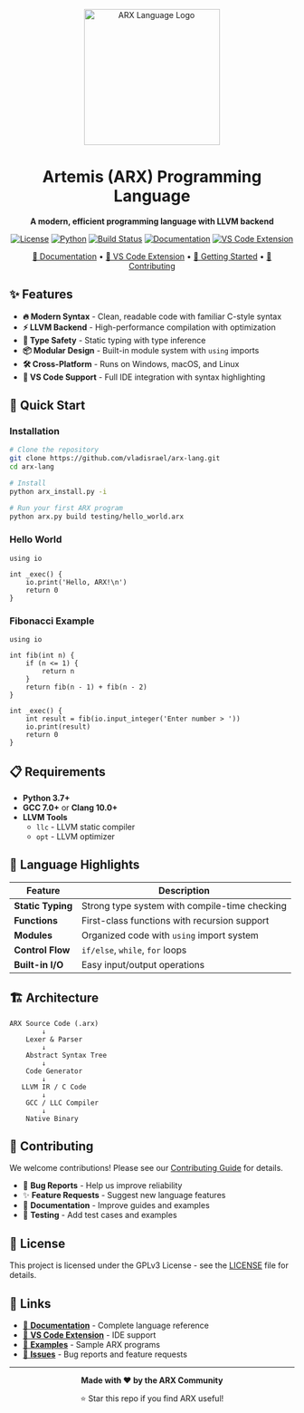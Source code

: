 <p align="center">
  <img width="240pt" src="./docs/arx-path.svg" alt="ARX Language Logo">
</p>

<div align="center">

# Artemis (ARX) Programming Language

**A modern, efficient programming language with LLVM backend**

[![License](https://img.shields.io/badge/License-GPLv3-blue.svg)](LICENSE)
[![Python](https://img.shields.io/badge/python-3.7+-blue.svg)](https://python.org)
[![Build Status](https://img.shields.io/badge/build-passing-green.svg)](#)
[![Documentation](https://img.shields.io/badge/docs-online-green.svg)](https://vladisrael.github.io/arx-lang/)
[![VS Code Extension](https://img.shields.io/badge/vscode-extension-blue.svg)](https://github.com/vladisrael/arx-vscode/)

[📖 Documentation](https://vladisrael.github.io/arx-lang/) • [🧩 VS Code Extension](https://github.com/vladisrael/arx-vscode/) • [🚀 Getting Started](#quick-start) • [🤝 Contributing](CONTRIBUTING.md)

</div>

## ✨ Features

- **🔥 Modern Syntax** - Clean, readable code with familiar C-style syntax
- **⚡ LLVM Backend** - High-performance compilation with optimization
- **🎯 Type Safety** - Static typing with type inference
- **📦 Modular Design** - Built-in module system with `using` imports
- **🛠️ Cross-Platform** - Runs on Windows, macOS, and Linux
- **🔧 VS Code Support** - Full IDE integration with syntax highlighting

## 🚀 Quick Start

### Installation

```bash
# Clone the repository
git clone https://github.com/vladisrael/arx-lang.git
cd arx-lang

# Install
python arx_install.py -i

# Run your first ARX program
python arx.py build testing/hello_world.arx
```

### Hello World

```arx
using io

int _exec() {
    io.print('Hello, ARX!\n')
    return 0
}
```

### Fibonacci Example

```arx
using io

int fib(int n) {
    if (n <= 1) {
        return n
    }
    return fib(n - 1) + fib(n - 2)
}

int _exec() {
    int result = fib(io.input_integer('Enter number > '))
    io.print(result)
    return 0
}
```

## 📋 Requirements

- **Python 3.7+**
- **GCC 7.0+** or **Clang 10.0+**
- **LLVM Tools**
  - `llc` - LLVM static compiler
  - `opt` - LLVM optimizer

## 🎯 Language Highlights

| Feature | Description |
|---------|-------------|
| **Static Typing** | Strong type system with compile-time checking |
| **Functions** | First-class functions with recursion support |
| **Modules** | Organized code with `using` import system |
| **Control Flow** | `if/else`, `while`, `for` loops |
| **Built-in I/O** | Easy input/output operations |

## 🏗️ Architecture

```
ARX Source Code (.arx)
        ↓
    Lexer & Parser
        ↓
    Abstract Syntax Tree
        ↓
    Code Generator
        ↓
   LLVM IR / C Code
        ↓
    GCC / LLC Compiler
        ↓
    Native Binary
```

## 🤝 Contributing

We welcome contributions! Please see our [Contributing Guide](CONTRIBUTING.md) for details.

- 🐛 **Bug Reports** - Help us improve reliability
- ✨ **Feature Requests** - Suggest new language features  
- 📝 **Documentation** - Improve guides and examples
- 🧪 **Testing** - Add test cases and examples

## 📄 License

This project is licensed under the GPLv3 License - see the [LICENSE](LICENSE) file for details.

## 🔗 Links

- [📖 **Documentation**](https://vladisrael.github.io/arx-lang/) - Complete language reference
- [🧩 **VS Code Extension**](https://github.com/vladisrael/arx-vscode/) - IDE support
- [📁 **Examples**](testing/) - Sample ARX programs
- [🐛 **Issues**](https://github.com/vladisrael/arx-lang/issues) - Bug reports and feature requests

---

<div align="center">

**Made with ❤️ by the ARX Community**

⭐ Star this repo if you find ARX useful!

</div>
